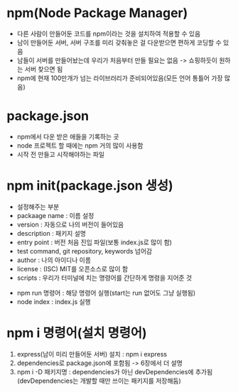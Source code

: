 # npm(Node Package Manager)
- 다른 사람이 만들어둔 코드를 npm이라는 것을 설치하여 적용할 수 있음
- 남이 만들어둔 서버, 서버 구조를 미리 갖춰놓은 걸 다운받으면 편하게 코딩할 수 있음 
- 남들이 서버를 만들어놨는데 우리가 처음부터 만들 필요는 없음 -> 쇼핑하듯이 원하는 서버 찾으면 됨
- npm에 현재 100만개가 넘는 라이브러리가 준비되어있음(모든 언어 통틀어 가장 많음)

# package.json
- npm에서 다운 받은 애들을 기록하는 곳
- node 프로젝트 할 때에는 npm 거의 많이 사용함
- 시작 전 만들고 시작해야하는 파일

# npm init(package.json 생성)
- 설정해주는 부분
- packaage name : 이름 설정
- version : 자동으로 나의 버전이 들어있음
- description : 패키지 설명
- entry point : 버전 처음 진입 파일(보통 index.js로 많이 함)
- test command, git repository, keywords 넘어감
- author : 나의 아이디나 이름
- license : (ISC) MIT를 오픈소스로 많이 함
- scripts : 우리가 터미널에 치는 명령어를 간단하게 명령을 지어준 것
+ npm run 명령어 : 해당 명령어 실행(start는 run 없어도 그냥 실행됨)
+ node index : index.js 실행

# npm i 명령어(설치 명령어)
1. express(남이 미리 만들어둔 서버) 설치 : npm i express
2. dependencies로 package.json에 포함됨 -> 6장에서 더 설명
3. npm i -D 패키지명 : dependencies가 아닌 devDependencies에 추가됨
   (devDependencies는 개발할 때만 쓰이는 패키지를 저장해둠)


